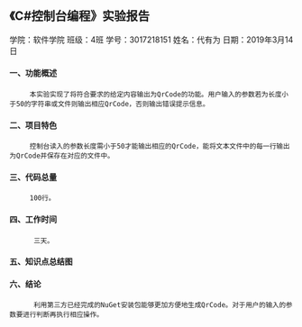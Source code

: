 ## 《C#控制台编程》实验报告
学院：软件学院  班级：4班  学号：3017218151  姓名：代有为  日期：2019年3月14日
#### 一、功能概述
         本实验实现了将符合要求的给定内容输出为QrCode的功能。用户输入的参数若为长度小于50的字符串或文件则输出相应QrCode，否则输出错误提示信息。
#### 二、项目特色
         控制台读入的参数长度需小于50才能输出相应的QrCode，能将文本文件中的每一行输出为QrCode并保存在对应的文件中。
#### 三、代码总量
         100行。
#### 四、工作时间
          三天。
#### 五、知识点总结图
          
#### 六、结论
          利用第三方已经完成的NuGet安装包能够更加方便地生成QrCode。对于用户的输入的参数要进行判断再执行相应操作。
